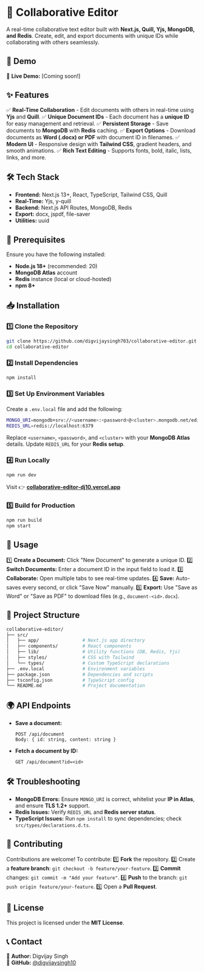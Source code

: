 # 📄 Collaborative Editor

A real-time collaborative text editor built with **Next.js, Quill, Yjs, MongoDB, and Redis**. Create, edit, and export documents with unique IDs while collaborating with others seamlessly.

## 🚀 Demo
🔗 **Live Demo:** [Coming soon!]

## ✨ Features
✅ **Real-Time Collaboration** - Edit documents with others in real-time using **Yjs** and **Quill**.
✅ **Unique Document IDs** - Each document has a **unique ID** for easy management and retrieval.
✅ **Persistent Storage** - Save documents to **MongoDB** with **Redis** caching.
✅ **Export Options** - Download documents as **Word (.docx) or PDF** with document ID in filenames.
✅ **Modern UI** - Responsive design with **Tailwind CSS**, gradient headers, and smooth animations.
✅ **Rich Text Editing** - Supports fonts, bold, italic, lists, links, and more.

## 🛠️ Tech Stack
- **Frontend:** Next.js 13+, React, TypeScript, Tailwind CSS, Quill
- **Real-Time:** Yjs, y-quill
- **Backend:** Next.js API Routes, MongoDB, Redis
- **Export:** docx, jspdf, file-saver
- **Utilities:** uuid

## 📌 Prerequisites
Ensure you have the following installed:
- **Node.js 18+** (recommended: 20)
- **MongoDB Atlas** account
- **Redis** instance (local or cloud-hosted)
- **npm 8+**

## 📥 Installation
### 1️⃣ Clone the Repository
```sh
git clone https://github.com/digvijaysingh703/collaborative-editor.git
cd collaborative-editor
```

### 2️⃣ Install Dependencies
```sh
npm install
```

### 3️⃣ Set Up Environment Variables
Create a `.env.local` file and add the following:
```sh
MONGO_URI=mongodb+srv://<username>:<password>@<cluster>.mongodb.net/editorDB?retryWrites=true&w=majority
REDIS_URL=redis://localhost:6379
```
Replace `<username>`, `<password>`, and `<cluster>` with your **MongoDB Atlas** details.
Update `REDIS_URL` for your **Redis setup**.

### 4️⃣ Run Locally
```sh
npm run dev
```
Visit 👉 **[collaborative-editor-dj10.vercel.app](collaborative-editor-dj10.vercel.app)**

### 5️⃣ Build for Production
```sh
npm run build
npm start
```

## 📝 Usage
1️⃣ **Create a Document:** Click "New Document" to generate a unique ID.
2️⃣ **Switch Documents:** Enter a document ID in the input field to load it.
3️⃣ **Collaborate:** Open multiple tabs to see real-time updates.
4️⃣ **Save:** Auto-saves every second, or click "Save Now" manually.
5️⃣ **Export:** Use "Save as Word" or "Save as PDF" to download files (e.g., `document-<id>.docx`).

## 📂 Project Structure
```bash
collaborative-editor/
├── src/
│   ├── app/                # Next.js app directory
│   ├── components/         # React components
│   ├── lib/                # Utility functions (DB, Redis, Yjs)
│   ├── styles/             # CSS with Tailwind
│   └── types/              # Custom TypeScript declarations
├── .env.local              # Environment variables
├── package.json            # Dependencies and scripts
├── tsconfig.json           # TypeScript config
└── README.md               # Project documentation
```

## 🌍 API Endpoints
- **Save a document:**
  ```http
  POST /api/document
  Body: { id: string, content: string }
  ```
- **Fetch a document by ID:**
  ```http
  GET /api/document?id=<id>
  ```

## 🛠 Troubleshooting
- **MongoDB Errors:** Ensure `MONGO_URI` is correct, whitelist your **IP in Atlas**, and ensure **TLS 1.2+** support.
- **Redis Issues:** Verify `REDIS_URL` and **Redis server status**.
- **TypeScript Issues:** Run `npm install` to sync dependencies; check `src/types/declarations.d.ts`.

## 🤝 Contributing
Contributions are welcome! To contribute:
1️⃣ **Fork** the repository.
2️⃣ Create a **feature branch**: `git checkout -b feature/your-feature`.
3️⃣ **Commit** changes: `git commit -m "Add your feature"`.
4️⃣ **Push** to the branch: `git push origin feature/your-feature`.
5️⃣ Open a **Pull Request**.

## 📜 License
This project is licensed under the **MIT License**.

## 📞 Contact
👤 **Author:** Digvijay Singh  
🔗 **GitHub:** [@digvijaysingh10](https://github.com/digvijaysingh10)

